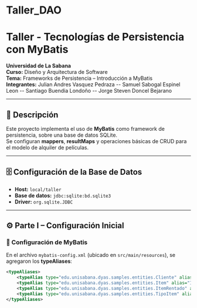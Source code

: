 # Taller_DAO
# Taller - Tecnologías de Persistencia con MyBatis

**Universidad de La Sabana**  
**Curso:** Diseño y Arquitectura de Software  
**Tema:** Frameworks de Persistencia – Introducción a MyBatis  
**Integrantes:** Julian Andres Vasquez Pedraza -- Samuel Sabogal Espinel Leon -- Santiago Buendia Londoño --  Jorge Steven Doncel Bejarano

---

## 📌 Descripción
Este proyecto implementa el uso de **MyBatis** como framework de persistencia, sobre una base de datos SQLite.  
Se configuran **mappers**, **resultMaps** y operaciones básicas de CRUD para el modelo de alquiler de películas.

---

## 🗄️ Configuración de la Base de Datos
- **Host:** `local/taller`  
- **Base de datos:** `jdbc:sqlite:bd.sqlite3`  
- **Driver:** `org.sqlite.JDBC`

---

## ⚙️ Parte I – Configuración Inicial

### 🔹 Configuración de MyBatis
En el archivo `mybatis-config.xml` (ubicado en `src/main/resources`), se agregaron los **typeAliases**:

```xml
<typeAliases>
    <typeAlias type="edu.unisabana.dyas.samples.entities.Cliente" alias="Cliente"/>
    <typeAlias type="edu.unisabana.dyas.samples.entities.Item" alias="Item"/>
    <typeAlias type="edu.unisabana.dyas.samples.entities.ItemRentado" alias="ItemRentado"/>
    <typeAlias type="edu.unisabana.dyas.samples.entities.TipoItem" alias="TipoItem"/>
</typeAliases>
